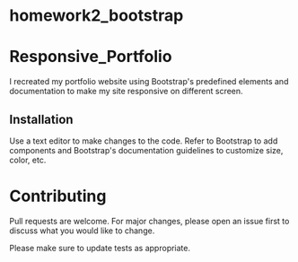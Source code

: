 # homework2_bootstrap

# Responsive_Portfolio

I recreated my portfolio website using Bootstrap's predefined elements and documentation to make my site responsive on different screen.

## Installation

Use a text editor to make changes to the code. Refer to Bootstrap to add components and Bootstrap's documentation guidelines to customize size, color, etc.

# Contributing

Pull requests are welcome. For major changes, please open an issue first to discuss what you would like to change.

Please make sure to update tests as appropriate.



